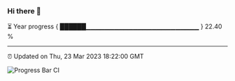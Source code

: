 ### Hi there 👋

⏳ Year progress { ██████▁▁▁▁▁▁▁▁▁▁▁▁▁▁▁▁▁▁▁▁▁▁▁▁ } 22.40 %

---

⏰ Updated on Thu, 23 Mar 2023 18:22:00 GMT

![Progress Bar CI](https://github.com/ZhaoGui/ZhaoGui/workflows/Progress%20Bar%20CI/badge.svg)
